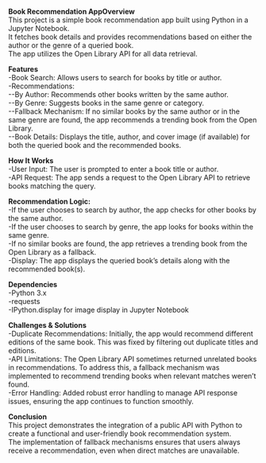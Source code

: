 ****Book Recommendation App**Overview******<br>
This project is a simple book recommendation app built using Python in a Jupyter Notebook.<br> It fetches book details and provides recommendations based on either the author or the genre of a queried book.<br> The app utilizes the Open Library API for all data retrieval.

**Features**<br>
-Book Search: Allows users to search for books by title or author. <br>
-Recommendations: <br>
--By Author: Recommends other books written by the same author.<br>
--By Genre: Suggests books in the same genre or category. <br>
--Fallback Mechanism: If no similar books by the same author or in the same genre are found, the app recommends a trending book from the Open Library. <br>
--Book Details: Displays the title, author, and cover image (if available) for both the queried book and the recommended books.

**How It Works**<br>
-User Input: The user is prompted to enter a book title or author.<br>
-API Request: The app sends a request to the Open Library API to retrieve books matching the query.

**Recommendation Logic:**<br>
-If the user chooses to search by author, the app checks for other books by the same author.<br>
-If the user chooses to search by genre, the app looks for books within the same genre.<br>
-If no similar books are found, the app retrieves a trending book from the Open Library as a fallback.<br>
-Display: The app displays the queried book’s details along with the recommended book(s).

**Dependencies**<br>
-Python 3.x<br>
-requests<br>
-IPython.display for image display in Jupyter Notebook<br>

**Challenges & Solutions**<br>
-Duplicate Recommendations: Initially, the app would recommend different editions of the same book. This was fixed by filtering out duplicate titles and editions.<br>
-API Limitations: The Open Library API sometimes returned unrelated books in recommendations. To address this, a fallback mechanism was implemented to recommend trending books when relevant matches weren’t found.<br>
-Error Handling: Added robust error handling to manage API response issues, ensuring the app continues to function smoothly.<br>

**Conclusion**<br>
This project demonstrates the integration of a public API with Python to create a functional and user-friendly book recommendation system. <br> The implementation of fallback mechanisms ensures that users always receive a recommendation, even when direct matches are unavailable.

